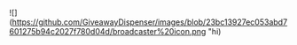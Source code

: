 ![](https://github.com/GiveawayDispenser/images/blob/23bc13927ec053abd7601275b94c2027f780d04d/broadcaster%20icon.png "hi)
